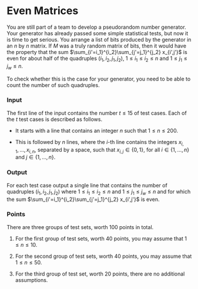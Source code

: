 # Even Matrices

You are still part of a team to develop a pseudorandom number generator. Your generator has already passed some simple statistical tests, but now it is time to get serious. You arrange a list of bits produced by the generator in an $n$ by $n$ matrix. If $M$ was a truly random matrix of bits, then it would have the property that the sum $\sum_{i'=i_1}^{i_2}\sum_{j'=j_1}^{j_2} x_{i',j'}$ is even for about half of the quadruples $(i_1, i_2, j_1, j_2)$, $1 \leq i_1 \leq i_2 \leq n$ and $1 \leq j_1 \leq j_w \leq n$.

To check whether this is the case for your generator, you need to be able to count the number of such quadruples.

### Input

The first line of the input contains the number $t \leq 15$ of test cases. Each of the $t$ test cases is described as follows.

- It starts with a line that contains an integer $n$ such that $1 \leq n \leq 200$.

- This is followed by $n$ lines, where the $i$-th line contains the integers $x_{i,1}, ..., x_{i,n}$, separated by a space, such that $x_{i,j} \in \{0, 1\}$, for all  $i \in \{1, ..., n\}$ and $j \in \{1, ..., n\}$.

### Output

For each test case output a single line that contains the number of quadruples $(i_1, i_2, j_1, j_2)$ where $1 \leq i_1 \leq i_2 \leq n$ and $1 \leq j_1 \leq j_w \leq n$ and for which the sum $\sum_{i'=i_1}^{i_2}\sum_{j'=j_1}^{j_2} x_{i',j'}$ is even.

### Points

There are three groups of test sets, worth $100$ points in total.

1. For the first group of test sets, worth $40$ points, you may assume that $1 \leq n \leq 10$.

2. For the second group of test sets, worth $40$ points, you may assume that $1 \leq n \leq 50$.

3. For the third group of test set, worth $20$ points, there are no additional assumptions.